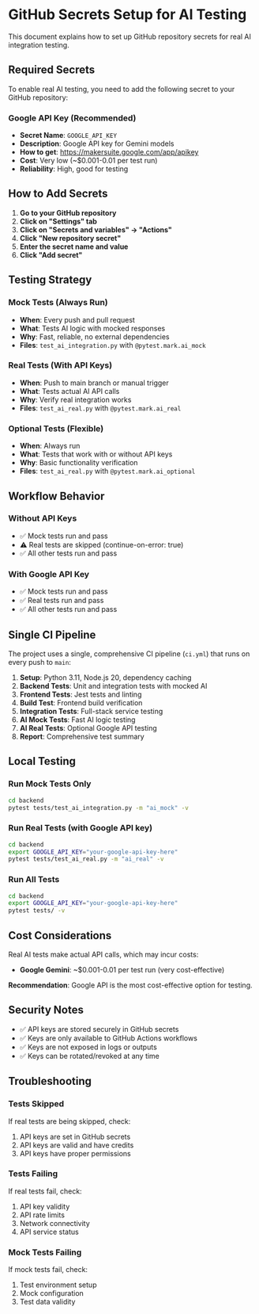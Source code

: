 # GitHub Secrets Setup for AI Testing

This document explains how to set up GitHub repository secrets for real AI integration testing.

## Required Secrets

To enable real AI testing, you need to add the following secret to your GitHub repository:

### Google API Key (Recommended)
- **Secret Name**: `GOOGLE_API_KEY`
- **Description**: Google API key for Gemini models
- **How to get**: https://makersuite.google.com/app/apikey
- **Cost**: Very low (~$0.001-0.01 per test run)
- **Reliability**: High, good for testing

## How to Add Secrets

1. **Go to your GitHub repository**
2. **Click on "Settings" tab**
3. **Click on "Secrets and variables" → "Actions"**
4. **Click "New repository secret"**
5. **Enter the secret name and value**
6. **Click "Add secret"**

## Testing Strategy

### Mock Tests (Always Run)
- **When**: Every push and pull request
- **What**: Tests AI logic with mocked responses
- **Why**: Fast, reliable, no external dependencies
- **Files**: `test_ai_integration.py` with `@pytest.mark.ai_mock`

### Real Tests (With API Keys)
- **When**: Push to main branch or manual trigger
- **What**: Tests actual AI API calls
- **Why**: Verify real integration works
- **Files**: `test_ai_real.py` with `@pytest.mark.ai_real`

### Optional Tests (Flexible)
- **When**: Always run
- **What**: Tests that work with or without API keys
- **Why**: Basic functionality verification
- **Files**: `test_ai_real.py` with `@pytest.mark.ai_optional`

## Workflow Behavior

### Without API Keys
- ✅ Mock tests run and pass
- ⚠️ Real tests are skipped (continue-on-error: true)
- ✅ All other tests run and pass

### With Google API Key
- ✅ Mock tests run and pass
- ✅ Real tests run and pass
- ✅ All other tests run and pass

## Single CI Pipeline

The project uses a single, comprehensive CI pipeline (`ci.yml`) that runs on every push to `main`:

1. **Setup**: Python 3.11, Node.js 20, dependency caching
2. **Backend Tests**: Unit and integration tests with mocked AI
3. **Frontend Tests**: Jest tests and linting
4. **Build Test**: Frontend build verification
5. **Integration Tests**: Full-stack service testing
6. **AI Mock Tests**: Fast AI logic testing
7. **AI Real Tests**: Optional Google API testing
8. **Report**: Comprehensive test summary

## Local Testing

### Run Mock Tests Only
```bash
cd backend
pytest tests/test_ai_integration.py -m "ai_mock" -v
```

### Run Real Tests (with Google API key)
```bash
cd backend
export GOOGLE_API_KEY="your-google-api-key-here"
pytest tests/test_ai_real.py -m "ai_real" -v
```

### Run All Tests
```bash
cd backend
export GOOGLE_API_KEY="your-google-api-key-here"
pytest tests/ -v
```

## Cost Considerations

Real AI tests make actual API calls, which may incur costs:

- **Google Gemini**: ~$0.001-0.01 per test run (very cost-effective)

**Recommendation**: Google API is the most cost-effective option for testing.

## Security Notes

- ✅ API keys are stored securely in GitHub secrets
- ✅ Keys are only available to GitHub Actions workflows
- ✅ Keys are not exposed in logs or outputs
- ✅ Keys can be rotated/revoked at any time

## Troubleshooting

### Tests Skipped
If real tests are being skipped, check:
1. API keys are set in GitHub secrets
2. API keys are valid and have credits
3. API keys have proper permissions

### Tests Failing
If real tests fail, check:
1. API key validity
2. API rate limits
3. Network connectivity
4. API service status

### Mock Tests Failing
If mock tests fail, check:
1. Test environment setup
2. Mock configuration
3. Test data validity
